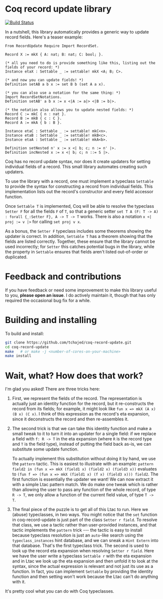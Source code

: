 # Coq record update library

[![Build Status](https://travis-ci.com/tchajed/coq-record-update.svg?branch=master)](https://travis-ci.com/tchajed/coq-record-update)

In a nutshell, this library automatically provides a generic way to update record fields. Here's a teaser example:

```coq
From RecordUpdate Require Import RecordSet.

Record X := mkX { A: nat; B: nat; C: bool; }.

(* all you need to do is provide something like this, listing out the fields of your record: *)
Instance etaX : Settable _ := settable! mkX <A; B; C>.

(* and now you can update fields! *)
Definition setAB a b x := set B b (set A a x).

(* you can also use a notation for the same thing: *)
Import RecordSetNotations.
Definition setAB' a b x := x <|A := a|> <|B := b|>.

(* the notation also allows you to update nested fields: *)
Record C := mkC { n : nat }.
Record B := mkB { c : C }.
Record A := mkA { b : B }.

Instance etaC : Settable _ := settable! mkC<n>.
Instance etaB : Settable _ := settable! mkB<c>.
Instance etaA : Settable _ := settable! mkA<b>.

Definition setNested n' x := x <| b; c; n := n' |>.
Definition incNested x := x <| b; c; n ::= S |>.
```

Coq has no record update syntax, nor does it create updaters for setting individual fields of a record. This small library automates creating such updaters.

To use the library with a record, one must implement a typeclass `Settable` to provide the syntax for constructing a record from individual fields. This implementation lists out the record's constructor and every field accessor function.

Once `Settable T` is implemented, Coq will be able to resolve the typeclass `Setter F` for all the fields `F` of `T`, so that a generic setter `set T A (F: T -> A) : forall {_:Setter F}, A -> T -> T` works. There is also a notation `x <| proj := v |>` for calling `set proj v x`.

As a bonus, the `Setter F` typeclass includes some theorems showing the updater is correct. In addition, `Settable T` has a theorem showing that the fields are listed correctly. Together, these ensure that the library cannot be used incorrectly; for `Setter` this catches potential bugs in the library, while the property in `Settable` ensures that fields aren't listed out-of-order or duplicated.

# Feedback and contributions

If you have feedback or need some improvement to make this library useful to you, **please open an issue**. I do actively maintain it, though that has only required the occasional bug fix for a while.

# Building and installing

To build and install:

``` sh
git clone https://github.com/tchajed/coq-record-update.git
cd coq-record-update
make   # or make -j <number-of-cores-on-your-machine>
make install
```

# Wait, what? How does that work?

I'm glad you asked! There are three tricks here:

1. First, we represent the fields of the record. The representation is actually just an identity function for the record, but it re-constructs the record from its fields; for example, it might look like `fun x => mkX (A x) (B x) (C x)`. I think of this expression as the record's eta expansion, since it deconstructs the record and then re-assembles it.
2. The second trick is that we can take this identity function and make a small tweak to it to turn it into an updater for a single field: if we replace a field with `f: R -> T` in the eta expansion (where `R` is the record type and `T` is the field type), instead of putting the field back as-is, we can substitute some update function.

    To actually implement this substitution without doing it by hand, we use the `pattern` tactic. This is easiest to illustrate with an example: `pattern field2 in (fun x => mkX (field1 x) (field2 x) (field3 x))` evaluates to `(fun f => (fun x => mkX (field1 x) (f x) (field3 x))) field2`. The first function is essentially the updater we want! We can now extract it with a simple Ltac pattern match. We do make one tweak which is rather than allowing the user to pass any function of the whole record, of type `R -> T`, we only allow a function of the current field value, of type `T -> T`.
3. The final piece of the puzzle is to get all of this Ltac to run. Here we (abuse) typeclasses, in two ways. You might notice that the `set` function in coq-record-update is just part of the class `Setter r field`. To resolve that class, we use a tactic rather than user-provided instances, and that tactic implements the `pattern` trick --- the tactic is easy to install because typeclass resolution is just an `auto`-like search using the `typeclass_instances` hint database, and we can sneak a `Hint Extern` into that database. That's the first typeclass trick. The second is used to look up the record eta expansion when resolving `Setter r field`. Here we have the user write a typeclass `Settable r` with the eta expansion and in Ltac we look up the eta expansion and then unfold it to look at the syntax, since the actual expression is relevant and not just its use as a function. In fact, you can implement `Settable` by providing the identity function and then setting won't work because the Ltac can't do anything with it.

It's pretty cool what you can do with Coq typeclasses.
